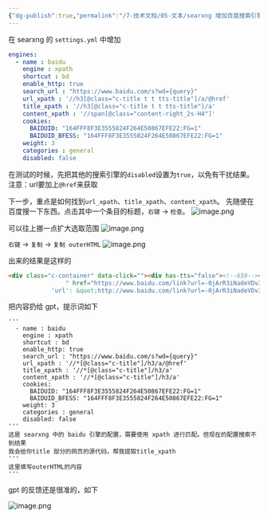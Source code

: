 ```yaml
---
{"dg-publish":true,"permalink":"/7-技术文档/05-文本/searxng 增加百度搜索引擎/","tags":["searxng","百度"]}
---
```


在 searxng 的 `settings.yml` 中增加
```yaml
engines:
  - name : baidu
    engine : xpath
    shortcut : bd
    enable_http: true
    search_url : "https://www.baidu.com/s?wd={query}"
    url_xpath : '//h3[@class="c-title t t tts-title"]/a/@href'
    title_xpath : '//h3[@class="c-title t t tts-title"]/a'
    content_xpath : '//span[@class="content-right_2s-H4"]'
    cookies:
      BAIDUID: "164FFF8F3E3555824F264E50867EFE22:FG=1"
      BAIDUID_BFESS: "164FFF8F3E3555824F264E50867EFE22:FG=1"
    weight: 3
    categories : general
    disabled: false
```

在测试的时候，先把其他的搜索引擎的`disabled`设置为`true`，以免有干扰结果。
注意：url要加上`@href`来获取


下一步，重点是如何找到`url_xpath`、`title_xpath`、`content_xpath`。
先随便在百度搜一下东西。点击其中一个条目的标题，`右键` -> `检查`。
![image.png](https://nxl-tuchuang.oss-cn-beijing.aliyuncs.com/202409041117447.png)


可以往上挪一点扩大选取范围
![image.png](https://nxl-tuchuang.oss-cn-beijing.aliyuncs.com/202409041118010.png)

`右键` -> `复制` -> `复制 outerHTML`
![image.png](https://nxl-tuchuang.oss-cn-beijing.aliyuncs.com/202409041119435.png)

出来的结果是这样的
```html
<div class="c-container" data-click=""><div has-tts="false"><!--659--><h3 class="c-title t t tts-title"><!--664--><!--665--><a class="
                " href="https://www.baidu.com/link?url=-0jArR3iNadeVDv3SJILRvEArPno2DkIGqwP3lPGsXbnoynK-T_Eak0hcvOcN3XB&amp;wd=&amp;eqid=86917e710000d4900000000266d7d11c" data-showurl-highlight="true" target="_blank" tabindex="0" data-click="{&quot;F&quot;:&quot;778317EA&quot;,&quot;F1&quot;:&quot;9D73F1C4&quot;,&quot;F2&quot;:&quot;4CA6DE6A&quot;,&quot;F3&quot;:&quot;54E5243F&quot;,&quot;T&quot;:1725419805,&quot;y&quot;:&quot;FDF4FF5D&quot;}" aria-label=""><em>李国</em>良-<em>中国科学院</em>大学-UCAS</a><!--666--><!--667--></h3><!--663--><!--660--><div style="margin-bottom: -4px;"><!--669--><!--670--><!--671--><!--672--><!--673--><!--674--></div><!--675--><div><!--678--><div class="c-gap-top-small"><!--680--><!--681--><!--682--><!--683--><!--684--><!--685--><span class="content-right_1THTn">李国良 男 硕导 <em>中国科学院</em>生态环境研究中心 <em>电子邮件</em>: glli@rcees.ac.cn 通信地址: 北京市海淀区双清路18号 邮政编码: 100085 教育背景 2007-09--2011-06 中国科学院生态环...</span><!--686--><!--687--><!--688--><div class="c-row source_1Vdff OP_LOG_LINK c-gap-top-xsmall source_s_25cVc "><a href="http://www.baidu.com/link?url=-0jArR3iNadeVDv3SJILRvEArPno2DkIGqwP3lPGsXbnoynK-T_Eak0hcvOcN3XB" target="_blank" class="siteLink_9TPP3" aria-hidden="false" tabindex="0" aria-label=""><!--692--><span class="c-color-gray" aria-hidden="true">中国科学院大学</span><!--693--></a><!--691--><div class="c-tools tools_47szj" id="tools_479082148230189136_2" data-tools="{'title': &quot;李国良-中国科学院大学-UCAS&quot;,
            'url': &quot;http://www.baidu.com/link?url=-0jArR3iNadeVDv3SJILRvEArPno2DkIGqwP3lPGsXbnoynK-T_Eak0hcvOcN3XB&quot;}" aria-hidden="true"><i class="c-icon icon_X09BS"></i></div><!--694--><!--695--><!--696--><!--697--><!--698--><!--699--><!--700--><!--701--><!--700--></div><!--689--><!--702--></div><!--678--><!--677--><div></div></div></div><!--703--><div><!--706--><!--707--></div><!--704--></div>
```

把内容扔给 gpt，提示词如下

```text
'''
  - name : baidu
    engine : xpath
    shortcut : bd
    enable_http: true
    search_url : "https://www.baidu.com/s?wd={query}"
    url_xpath : '//*[@class="c-title"]/h3/a/@href'
    title_xpath : '//*[@class="c-title"]/h3/a'
    content_xpath : '//*[@class="c-title"]/h3/a'
    cookies:
      BAIDUID: "164FFF8F3E3555824F264E50867EFE22:FG=1"
      BAIDUID_BFESS: "164FFF8F3E3555824F264E50867EFE22:FG=1"
    weight: 3
    categories : general
    disabled: false
'''
这是 searxng 中的 baidu 引擎的配置，需要使用 xpath 进行匹配。但现在的配置搜索不到结果
我会给你title 部分的网页的源代码，帮我提取title_xpath
'''
这里填写outerHTML的内容
'''
```

gpt 的反馈还是很准的，如下

![image.png](https://nxl-tuchuang.oss-cn-beijing.aliyuncs.com/202409041122682.png)
